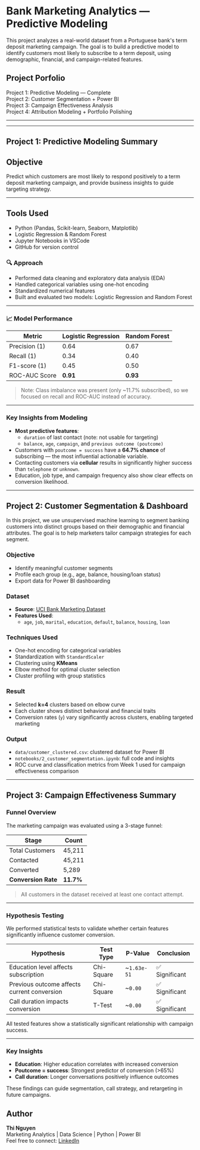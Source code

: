 # Bank Marketing Analytics — Predictive Modeling

This project analyzes a real-world dataset from a Portuguese bank's term deposit marketing campaign. The goal is to build a predictive model to identify customers most likely to subscribe to a term deposit, using demographic, financial, and campaign-related features.

## Project Porfolio

Project 1: Predictive Modeling — Complete  
Project 2: Customer Segmentation + Power BI  
Project 3: Campaign Effectiveness Analysis  
Project 4: Attribution Modeling + Portfolio Polishing  

---



---

## Project 1: Predictive Modeling Summary

## Objective

Predict which customers are most likely to respond positively to a term deposit marketing campaign, and provide business insights to guide targeting strategy.

---

## Tools Used

- Python (Pandas, Scikit-learn, Seaborn, Matplotlib)
- Logistic Regression & Random Forest
- Jupyter Notebooks in VSCode
- GitHub for version control

### 🔍 Approach

- Performed data cleaning and exploratory data analysis (EDA)
- Handled categorical variables using one-hot encoding
- Standardized numerical features
- Built and evaluated two models: Logistic Regression and Random Forest

---

### 📈 Model Performance

| Metric          | Logistic Regression | Random Forest |
|-----------------|---------------------|----------------|
| Precision (1)   | 0.64                | 0.67           |
| Recall (1)      | 0.34                | 0.40           |
| F1-score (1)    | 0.45                | 0.50           |
| ROC-AUC Score   | **0.91**            | **0.93**       |

> Note: Class imbalance was present (only ~11.7% subscribed), so we focused on recall and ROC-AUC instead of accuracy.

---

### Key Insights from Modeling

- **Most predictive features**:
  - `duration` of last contact (note: not usable for targeting)
  - `balance`, `age`, `campaign`, and `previous outcome (poutcome)`
- Customers with `poutcome = success` have a **64.7% chance** of subscribing — the most influential actionable variable.
- Contacting customers via **cellular** results in significantly higher success than `telephone` or `unknown`.
- Education, job type, and campaign frequency also show clear effects on conversion likelihood.

---

## Project 2: Customer Segmentation & Dashboard

In this project, we use unsupervised machine learning to segment banking customers into distinct groups based on their demographic and financial attributes. The goal is to help marketers tailor campaign strategies for each segment.

### Objective
- Identify meaningful customer segments
- Profile each group (e.g., age, balance, housing/loan status)
- Export data for Power BI dashboarding

### Dataset
- **Source**: [UCI Bank Marketing Dataset](https://archive.ics.uci.edu/ml/datasets/bank+marketing)
- **Features Used**:
  - `age`, `job`, `marital`, `education`, `default`, `balance`, `housing`, `loan`

### Techniques Used
- One-hot encoding for categorical variables
- Standardization with `StandardScaler`
- Clustering using **KMeans**
- Elbow method for optimal cluster selection
- Cluster profiling with group statistics

### Result
- Selected **k=4** clusters based on elbow curve
- Each cluster shows distinct behavioral and financial traits
- Conversion rates (`y`) vary significantly across clusters, enabling targeted marketing

### Output
- `data/customer_clustered.csv`: clustered dataset for Power BI
- `notebooks/2_customer_segmentation.ipynb`: full code and insights
- ROC curve and classification metrics from Week 1 used for campaign effectiveness comparison


---
## Project 3: Campaign Effectiveness Summary

### Funnel Overview

The marketing campaign was evaluated using a 3-stage funnel:

| Stage              | Count     |
|--------------------|-----------|
| Total Customers    | 45,211    |
| Contacted          | 45,211    |
| Converted          | 5,289     |
| **Conversion Rate** | **11.7%** |

> All customers in the dataset received at least one contact attempt.

---

### Hypothesis Testing

We performed statistical tests to validate whether certain features significantly influence customer conversion.

| Hypothesis | Test Type | P-Value | Conclusion |
|------------|-----------|---------|------------|
| Education level affects subscription | Chi-Square | ~`1.63e-51` | ✅ Significant |
| Previous outcome affects current conversion | Chi-Square | ~`0.00` | ✅ Significant |
| Call duration impacts conversion | T-Test | ~`0.00` | ✅ Significant |

All tested features show a statistically significant relationship with campaign success.

---

### Key Insights

- **Education**: Higher education correlates with increased conversion
- **Poutcome = success**: Strongest predictor of conversion (>65%)
- **Call duration**: Longer conversations positively influence outcomes

These findings can guide segmentation, call strategy, and retargeting in future campaigns.

## Author

**Thi Nguyen**  
Marketing Analytics | Data Science | Python | Power BI  
Feel free to connect: [LinkedIn](https://www.linkedin.com/in/tienthinguyen)

